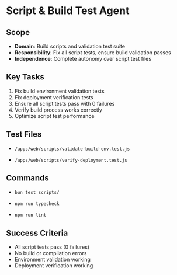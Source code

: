 # Script & Build Test Agent

## Scope


- **Domain**: Build scripts and validation test suite
- **Responsibility**: Fix all script tests, ensure build validation passes
- **Independence**: Complete autonomy over script test files


## Key Tasks

1. Fix build environment validation tests
2. Fix deployment verification tests
3. Ensure all script tests pass with 0 failures
4. Verify build process works correctly
5. Optimize script test performance


## Test Files

- `/apps/web/scripts/validate-build-env.test.js`

- `/apps/web/scripts/verify-deployment.test.js`

## Commands

- `bun test scripts/`

- `npm run typecheck`
- `npm run lint`

## Success Criteria


- All script tests pass (0 failures)
- No build or compilation errors
- Environment validation working
- Deployment verification working
